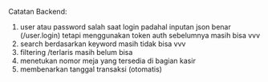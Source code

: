 Catatan Backend:

1. user atau password salah saat login padahal inputan json benar (/user.login) tetapi menggunakan token auth sebelumnya masih bisa vvv
2. search berdasarkan keyword masih tidak bisa vvv
3. filtering /terlaris masih belum bisa 
4. menetukan nomor meja yang tersedia di bagian kasir
5. membenarkan tanggal transaksi (otomatis)